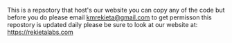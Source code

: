 This is a repsotory that host's our website you can copy any of the code but before you do please email kmrekieta@gmail.com to get permisson this repostory is updated daily 
please be sure to look at our website at:
https://rekietalabs.com
